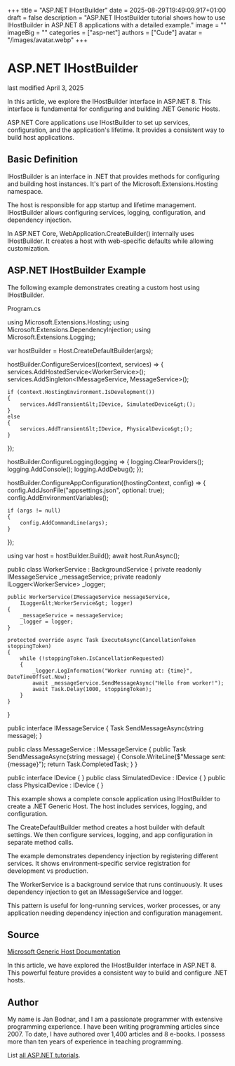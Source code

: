 +++
title = "ASP.NET IHostBuilder"
date = 2025-08-29T19:49:09.917+01:00
draft = false
description = "ASP.NET IHostBuilder tutorial shows how to use IHostBuilder in ASP.NET 8 applications with a detailed example."
image = ""
imageBig = ""
categories = ["asp-net"]
authors = ["Cude"]
avatar = "/images/avatar.webp"
+++

# ASP.NET IHostBuilder

last modified April 3, 2025

In this article, we explore the IHostBuilder interface in ASP.NET 8. This
interface is fundamental for configuring and building .NET Generic Hosts.

ASP.NET Core applications use IHostBuilder to set up services, configuration,
and the application's lifetime. It provides a consistent way to build host
applications.

## Basic Definition

IHostBuilder is an interface in .NET that provides methods for configuring and
building host instances. It's part of the Microsoft.Extensions.Hosting namespace.

The host is responsible for app startup and lifetime management. IHostBuilder
allows configuring services, logging, configuration, and dependency injection.

In ASP.NET Core, WebApplication.CreateBuilder() internally uses IHostBuilder.
It creates a host with web-specific defaults while allowing customization.

## ASP.NET IHostBuilder Example

The following example demonstrates creating a custom host using IHostBuilder.

Program.cs
  

using Microsoft.Extensions.Hosting;
using Microsoft.Extensions.DependencyInjection;
using Microsoft.Extensions.Logging;

var hostBuilder = Host.CreateDefaultBuilder(args);

hostBuilder.ConfigureServices((context, services) =&gt;
{
    services.AddHostedService&lt;WorkerService&gt;();
    services.AddSingleton&lt;IMessageService, MessageService&gt;();
    
    if (context.HostingEnvironment.IsDevelopment())
    {
        services.AddTransient&lt;IDevice, SimulatedDevice&gt;();
    }
    else
    {
        services.AddTransient&lt;IDevice, PhysicalDevice&gt;();
    }
});

hostBuilder.ConfigureLogging(logging =&gt;
{
    logging.ClearProviders();
    logging.AddConsole();
    logging.AddDebug();
});

hostBuilder.ConfigureAppConfiguration((hostingContext, config) =&gt;
{
    config.AddJsonFile("appsettings.json", optional: true);
    config.AddEnvironmentVariables();
    
    if (args != null)
    {
        config.AddCommandLine(args);
    }
});

using var host = hostBuilder.Build();
await host.RunAsync();

public class WorkerService : BackgroundService
{
    private readonly IMessageService _messageService;
    private readonly ILogger&lt;WorkerService&gt; _logger;

    public WorkerService(IMessageService messageService, 
        ILogger&lt;WorkerService&gt; logger)
    {
        _messageService = messageService;
        _logger = logger;
    }

    protected override async Task ExecuteAsync(CancellationToken stoppingToken)
    {
        while (!stoppingToken.IsCancellationRequested)
        {
            _logger.LogInformation("Worker running at: {time}", DateTimeOffset.Now);
            await _messageService.SendMessageAsync("Hello from worker!");
            await Task.Delay(1000, stoppingToken);
        }
    }
}

public interface IMessageService
{
    Task SendMessageAsync(string message);
}

public class MessageService : IMessageService
{
    public Task SendMessageAsync(string message)
    {
        Console.WriteLine($"Message sent: {message}");
        return Task.CompletedTask;
    }
}

public interface IDevice { }
public class SimulatedDevice : IDevice { }
public class PhysicalDevice : IDevice { }

This example shows a complete console application using IHostBuilder to create
a .NET Generic Host. The host includes services, logging, and configuration.

The CreateDefaultBuilder method creates a host builder with default
settings. We then configure services, logging, and app configuration in separate
method calls.

The example demonstrates dependency injection by registering different services.
It shows environment-specific service registration for development vs production.

The WorkerService is a background service that runs continuously.
It uses dependency injection to get an IMessageService and logger.

This pattern is useful for long-running services, worker processes, or any
application needing dependency injection and configuration management.

## Source

[Microsoft Generic Host Documentation](https://learn.microsoft.com/en-us/aspnet/core/fundamentals/host/generic-host?view=aspnetcore-8.0)

In this article, we have explored the IHostBuilder interface in ASP.NET 8. This
powerful feature provides a consistent way to build and configure .NET hosts.

## Author

My name is Jan Bodnar, and I am a passionate programmer with extensive
programming experience. I have been writing programming articles since 2007.
To date, I have authored over 1,400 articles and 8 e-books. I possess more
than ten years of experience in teaching programming.

List [all ASP.NET tutorials](/all/#asp-net).